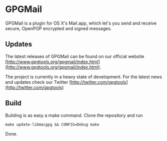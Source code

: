 # GPGMail

GPGMail is a plugin for OS X's Mail.app, which let's you send
and receive secure, OpenPGP encrypted and signed messages.

## Updates

The latest releases of GPGMail can be found on our official website [http://www.gpgtools.org/gpgmail/index.html](http://www.gpgtools.org/gpgmail/index.html).

The project is currently in a heavy state of development. For the latest news and updates check our Twitter [http://twitter.com/gpgtools](http://twitter.com/gpgtools)

## Build

Building is as easy a make command.
Clone the repository and run

    make update-libmacgpg && CONFIG=Debug make
    
Done.

